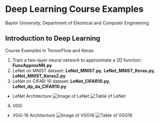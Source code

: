 # Deep Learning Course Examples
Baylor University, Department of Electrical and Computer Engineering

## Introduction to Deep Learning

Course Examples in TensorFlow and Keras:

1. Train a two-layer neural network to approximate a 2D function: **FuncApproxNN.py**
2. LeNet on MNIST dataset: **LeNet_MNIST.py**, **LeNet_MNIST_Keras.py**, **LeNet_MNIST_Keras2.py**
3. LeNet on CIFAR-10 dataset: **LeNet_CIFAR10.py**, **LeNet_dp_da_CIFAR10.py**
* LeNet Architecture
![Image of LeNet](https://github.com/ProfessorDong/Deep-Learning-Course-Examples/blob/master/figures/lenet.svg)
![Table of LeNet](https://github.com/ProfessorDong/Deep-Learning-Course-Examples/blob/master/figures/LeNEt_Summary_Table.jpg)
4. VGG
* VGG-16 Architecture
![Image of VGG16](https://github.com/ProfessorDong/Deep-Learning-Course-Examples/blob/master/figures/imagenet_vgg16.png)
![Table of VGG16]()
